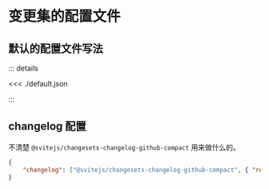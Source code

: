 # 变更集的配置文件

## 默认的配置文件写法

::: details

<<< ./default.json

:::

## changelog 配置

不清楚 `@svitejs/changesets-changelog-github-compact` 用来做什么的。

```json
{
	"changelog": ["@svitejs/changesets-changelog-github-compact", { "repo": "commencis/starter-react-vite" }]
}
```
